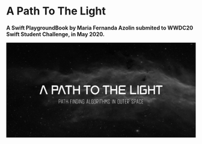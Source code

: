 # A Path To The Light
**A Swift PlaygroundBook by Maria Fernanda Azolin submited to WWDC20 Swift Student Challenge, in May 2020.**

![](gitPreview.png)
